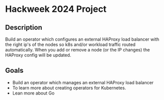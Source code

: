 # Hackweek 2024 Project

## Description

Build an operator which configures an external HAProxy load balancer with the right ip's of the nodes so k8s and/or workload traffic routed automatically. When you add or remove a node (or the IP changes) the HAProxy config will be updated.

## Goals

- Build an operator which manages an external HAProxy load balancer
- To learn more about creating operators for Kubernetes.
- Lean more about Go
